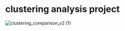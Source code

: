 # clustering analysis project
![clustering_comparison_v2 (1)](https://github.com/user-attachments/assets/928f2b83-e0ea-4b89-9ec8-5f2e8470ef5e)
